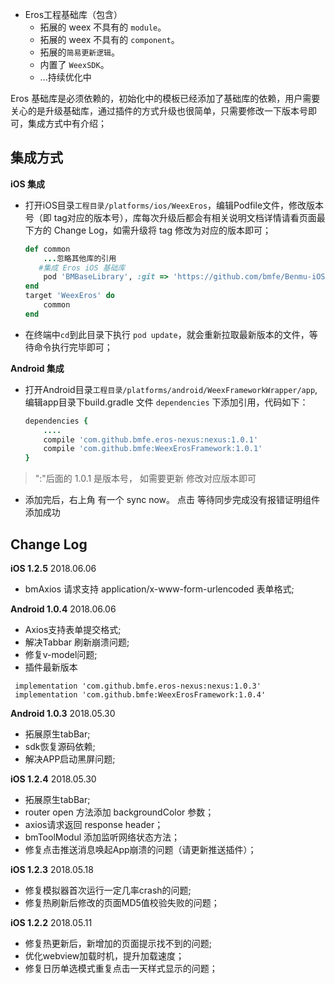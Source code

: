 * Eros工程基础库（包含）
  * 拓展的 weex 不具有的 `module`。
  * 拓展的 weex 不具有的 `component`。
  * 拓展的`简易更新逻辑`。
  * 内置了 `WeexSDK`。
  * ...持续优化中

Eros 基础库是必须依赖的，初始化中的模板已经添加了基础库的依赖，用户需要关心的是升级基础库，通过插件的方式升级也很简单，只需要修改一下版本号即可，集成方式中有介绍；

## 集成方式

**iOS 集成** <br>
* 打开iOS目录`工程目录/platforms/ios/WeexEros`，编辑Podfile文件，修改版本号（即 tag对应的版本号），库每次升级后都会有相关说明文档详情请看页面最下方的 Change Log，如需升级将 tag 修改为对应的版本即可；
	```ruby
	def common
    	...忽略其他库的引用
       #集成 Eros iOS 基础库
    	pod 'BMBaseLibrary', :git => 'https://github.com/bmfe/Benmu-iOS-Library.git', :tag => '版本号'
	end
	target 'WeexEros' do
    	common
	end
	```

* 在终端中`cd`到此目录下执行 `pod update`，就会重新拉取最新版本的文件，等待命令执行完毕即可；

**Android 集成**

* 打开Android目录`工程目录/platforms/android/WeexFrameworkWrapper/app`,编辑app目录下build.gradle 文件 `dependencies` 下添加引用，代码如下：

	```ruby
	dependencies {
		....
		compile 'com.github.bmfe.eros-nexus:nexus:1.0.1'
    	compile 'com.github.bmfe:WeexErosFramework:1.0.1'
	}
	```
>  ":"后面的 1.0.1 是版本号， 如需要更新 修改对应版本即可
* 添加完后，右上角 有一个 sync now。 点击 等待同步完成没有报错证明组件添加成功

## Change Log
**iOS 1.2.5** 2018.06.06<br>

* bmAxios 请求支持 application/x-www-form-urlencoded 表单格式;

**Android 1.0.4** 2018.06.06<br>

* Axios支持表单提交格式;
* 解决Tabbar 刷新崩溃问题;
* 修复v-model问题;
* 插件最新版本
```
 implementation 'com.github.bmfe.eros-nexus:nexus:1.0.3'
 implementation 'com.github.bmfe:WeexErosFramework:1.0.4'
```

**Android 1.0.3** 2018.05.30<br>

* 拓展原生tabBar;
* sdk恢复源码依赖;
* 解决APP启动黑屏问题;

**iOS 1.2.4** 2018.05.30<br>

* 拓展原生tabBar;
* router open 方法添加 backgroundColor 参数；
* axios请求返回 response header；
* bmToolModul 添加监听网络状态方法；
* 修复点击推送消息唤起App崩溃的问题（请更新推送插件）；

**iOS 1.2.3** 2018.05.18<br>

* 修复模拟器首次运行一定几率crash的问题;
* 修复热刷新后修改的页面MD5值校验失败的问题；

**iOS 1.2.2** 2018.05.11<br>

* 修复热更新后，新增加的页面提示找不到的问题;
* 优化webview加载时机，提升加载速度；
* 修复日历单选模式重复点击一天样式显示的问题；
